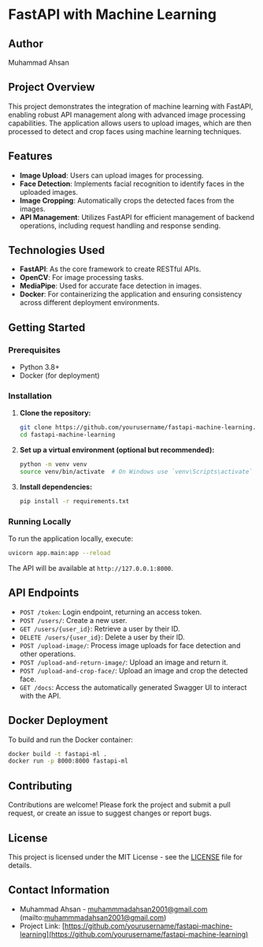 
# FastAPI with Machine Learning

## Author
Muhammad Ahsan

## Project Overview
This project demonstrates the integration of machine learning with FastAPI, enabling robust API management along with advanced image processing capabilities. The application allows users to upload images, which are then processed to detect and crop faces using machine learning techniques.

## Features
- **Image Upload**: Users can upload images for processing.
- **Face Detection**: Implements facial recognition to identify faces in the uploaded images.
- **Image Cropping**: Automatically crops the detected faces from the images.
- **API Management**: Utilizes FastAPI for efficient management of backend operations, including request handling and response sending.

## Technologies Used
- **FastAPI**: As the core framework to create RESTful APIs.
- **OpenCV**: For image processing tasks.
- **MediaPipe**: Used for accurate face detection in images.
- **Docker**: For containerizing the application and ensuring consistency across different deployment environments.

## Getting Started

### Prerequisites
- Python 3.8+
- Docker (for deployment)

### Installation
1. **Clone the repository:**
   ```bash
   git clone https://github.com/yourusername/fastapi-machine-learning.git
   cd fastapi-machine-learning
   ```

2. **Set up a virtual environment (optional but recommended):**
   ```bash
   python -m venv venv
   source venv/bin/activate  # On Windows use `venv\Scripts\activate`
   ```

3. **Install dependencies:**
   ```bash
   pip install -r requirements.txt
   ```

### Running Locally
To run the application locally, execute:
```bash
uvicorn app.main:app --reload
```
The API will be available at `http://127.0.0.1:8000`.

## API Endpoints
- `POST /token`: Login endpoint, returning an access token.
- `POST /users/`: Create a new user.
- `GET /users/{user_id}`: Retrieve a user by their ID.
- `DELETE /users/{user_id}`: Delete a user by their ID.
- `POST /upload-image/`: Process image uploads for face detection and other operations.
- `POST /upload-and-return-image/`: Upload an image and return it.
- `POST /upload-and-crop-face/`: Upload an image and crop the detected face.
- `GET /docs`: Access the automatically generated Swagger UI to interact with the API.


## Docker Deployment
To build and run the Docker container:
```bash
docker build -t fastapi-ml .
docker run -p 8000:8000 fastapi-ml
```

## Contributing
Contributions are welcome! Please fork the project and submit a pull request, or create an issue to suggest changes or report bugs.

## License
This project is licensed under the MIT License - see the [LICENSE](LICENSE) file for details.

## Contact Information
- Muhammad Ahsan - muhammmadahsan2001@gmail.com (mailto:muhammmadahsan2001@gmail.com)
- Project Link: [https://github.com/yourusername/fastapi-machine-learning](https://github.com/yourusername/fastapi-machine-learning)
